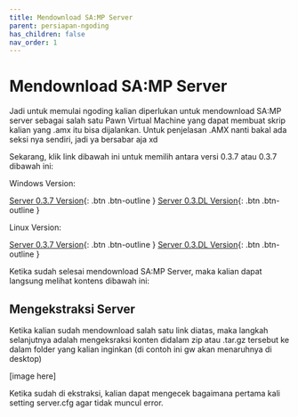 ```yaml
---
title: Mendownload SA:MP Server
parent: persiapan-ngoding
has_children: false
nav_order: 1
---
```


# Mendownload SA:MP Server

Jadi untuk memulai ngoding kalian diperlukan untuk mendownload SA:MP server sebagai salah satu Pawn Virtual Machine yang dapat membuat skrip kalian yang .amx itu bisa dijalankan.
Untuk penjelasan .AMX nanti bakal ada seksi nya sendiri, jadi ya bersabar aja xd

Sekarang, klik link dibawah ini untuk memilih antara versi 0.3.7 atau 0.3.7 dibawah ini:

Windows Version:

[Server 0.3.7 Version](https://sa-mp.co.id/files/samp037_svr_R2-2-1_win32.zip){: .btn .btn-outline }
[Server 0.3.DL Version](https://sa-mp.co.id/files/samp03DL_svr_R1_win32.zip){: .btn .btn-outline }

Linux Version:

[Server 0.3.7 Version](https://sa-mp.co.id/files/samp037svr_R2-2-1.tar.gz){: .btn .btn-outline }
[Server 0.3.DL Version](https://sa-mp.co.id/files/samp03DLsvr_R1.tar.gz){: .btn .btn-outline }

Ketika sudah selesai mendownload SA:MP Server, maka kalian dapat langsung melihat kontens dibawah ini:

## Mengekstraksi Server

Ketika kalian sudah mendownload salah satu link diatas, maka langkah selanjutnya adalah mengeksraksi konten didalam zip atau .tar.gz tersebut ke dalam folder yang kalian inginkan
(di contoh ini gw akan menaruhnya di desktop)

[image here]

Ketika sudah di ekstraksi, kalian dapat mengecek bagaimana pertama kali setting server.cfg agar tidak muncul error.
